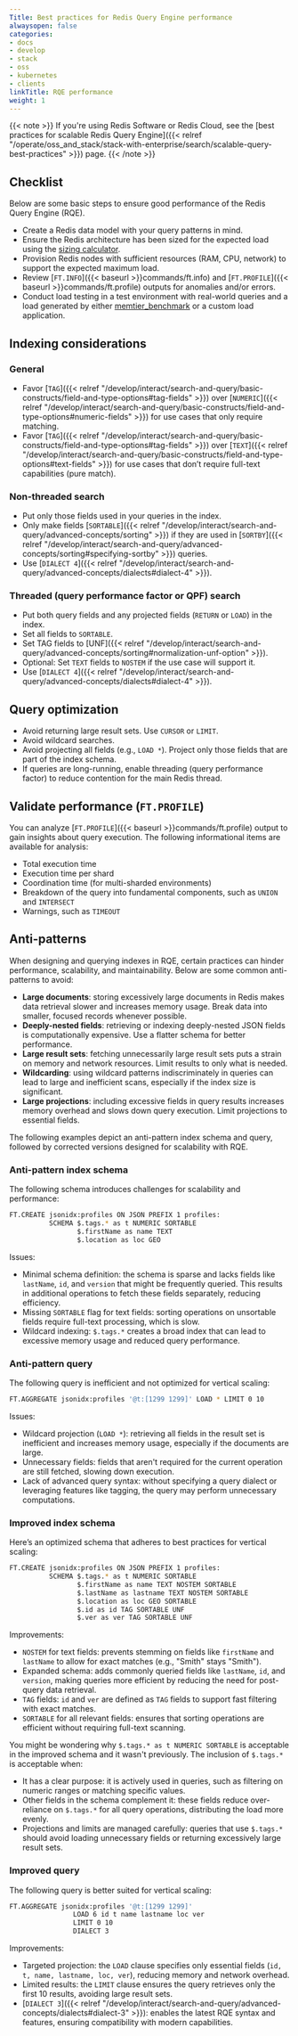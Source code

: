 ```yaml
---
Title: Best practices for Redis Query Engine performance
alwaysopen: false
categories:
- docs
- develop
- stack
- oss
- kubernetes
- clients
linkTitle: RQE performance
weight: 1
---
```


{{< note >}}
If you're using Redis Software or Redis Cloud, see the [best practices for scalable Redis Query Engine]({{< relref "/operate/oss_and_stack/stack-with-enterprise/search/scalable-query-best-practices" >}}) page.
{{< /note >}}

## Checklist
Below are some basic steps to ensure good performance of the Redis Query Engine (RQE).

* Create a Redis data model with your query patterns in mind.
* Ensure the Redis architecture has been sized for the expected load using the [sizing calculator](https://redis.io/redisearch-sizing-calculator/).
* Provision Redis nodes with sufficient resources (RAM, CPU, network) to support the expected maximum load.
* Review [`FT.INFO`]({{< baseurl >}}commands/ft.info) and [`FT.PROFILE`]({{< baseurl >}}commands/ft.profile) outputs for anomalies and/or errors.
* Conduct load testing in a test environment with real-world queries and a load generated by either [memtier_benchmark](https://github.com/redislabs/memtier_benchmark) or a custom load application.

## Indexing considerations

### General
- Favor [`TAG`]({{< relref "/develop/interact/search-and-query/basic-constructs/field-and-type-options#tag-fields" >}}) over [`NUMERIC`]({{< relref "/develop/interact/search-and-query/basic-constructs/field-and-type-options#numeric-fields" >}}) for use cases that only require matching.
- Favor [`TAG`]({{< relref "/develop/interact/search-and-query/basic-constructs/field-and-type-options#tag-fields" >}}) over [`TEXT`]({{< relref "/develop/interact/search-and-query/basic-constructs/field-and-type-options#text-fields" >}}) for use cases that don’t require full-text capabilities (pure match).

### Non-threaded search
- Put only those fields used in your queries in the index.
- Only make fields [`SORTABLE`]({{< relref "/develop/interact/search-and-query/advanced-concepts/sorting" >}}) if they are used in [`SORTBY`]({{< relref "/develop/interact/search-and-query/advanced-concepts/sorting#specifying-sortby" >}})
queries.
- Use [`DIALECT 4`]({{< relref "/develop/interact/search-and-query/advanced-concepts/dialects#dialect-4" >}}).

### Threaded (query performance factor or QPF) search
- Put both query fields and any projected fields (`RETURN` or `LOAD`) in the index.
- Set all fields to `SORTABLE`.
- Set TAG fields to [UNF]({{< relref "/develop/interact/search-and-query/advanced-concepts/sorting#normalization-unf-option" >}}).
- Optional: Set `TEXT` fields to `NOSTEM` if the use case will support it.
- Use [`DIALECT 4`]({{< relref "/develop/interact/search-and-query/advanced-concepts/dialects#dialect-4" >}}).

## Query optimization

- Avoid returning large result sets.  Use `CURSOR` or `LIMIT`.
- Avoid wildcard searches.
- Avoid projecting all fields (e.g., `LOAD *`). Project only those fields that are part of the index schema.
- If queries are long-running, enable threading (query performance factor) to reduce contention for the main Redis thread.

## Validate performance (`FT.PROFILE`)

You can analyze [`FT.PROFILE`]({{< baseurl >}}commands/ft.profile) output to gain insights about query execution.
The following informational items are available for analysis:

- Total execution time
- Execution time per shard
- Coordination time (for multi-sharded environments)
- Breakdown of the query into fundamental components, such as `UNION` and `INTERSECT`
- Warnings, such as `TIMEOUT`

## Anti-patterns

When designing and querying indexes in RQE, certain practices can hinder performance, scalability, and maintainability. Below are some common anti-patterns to avoid:

- **Large documents**: storing excessively large documents in Redis makes data retrieval slower and increases memory usage. Break data into smaller, focused records whenever possible.
- **Deeply-nested fields**: retrieving or indexing deeply-nested JSON fields is computationally expensive. Use a flatter schema for better performance.
- **Large result sets**: fetching unnecessarily large result sets puts a strain on memory and network resources. Limit results to only what is needed.
- **Wildcarding**: using wildcard patterns indiscriminately in queries can lead to large and inefficient scans, especially if the index size is significant.
- **Large projections**: including excessive fields in query results increases memory overhead and slows down query execution. Limit projections to essential fields.

The following examples depict an anti-pattern index schema and query, followed by corrected versions designed for scalability with RQE.

### Anti-pattern index schema

The following schema introduces challenges for scalability and performance:

```sh
FT.CREATE jsonidx:profiles ON JSON PREFIX 1 profiles: 
          SCHEMA $.tags.* as t NUMERIC SORTABLE 
                 $.firstName as name TEXT 
                 $.location as loc GEO
```

Issues:

- Minimal schema definition: the schema is sparse and lacks fields like `lastName`, `id`, and `version` that might be frequently queried. This results in additional operations to fetch these fields separately, reducing efficiency.
- Missing `SORTABLE` flag for text fields: sorting operations on unsortable fields require full-text processing, which is slow.
- Wildcard indexing: `$.tags.*` creates a broad index that can lead to excessive memory usage and reduced query performance.

### Anti-pattern query

The following query is inefficient and not optimized for vertical scaling:

```sh
FT.AGGREGATE jsonidx:profiles '@t:[1299 1299]' LOAD * LIMIT 0 10
```
Issues:

- Wildcard projection (`LOAD *`): retrieving all fields in the result set is inefficient and increases memory usage, especially if the documents are large.
- Unnecessary fields: fields that aren't required for the current operation are still fetched, slowing down execution.
- Lack of advanced query syntax: without specifying a query dialect or leveraging features like tagging, the query may perform unnecessary computations.

### Improved index schema

Here’s an optimized schema that adheres to best practices for vertical scaling:

```sh
FT.CREATE jsonidx:profiles ON JSON PREFIX 1 profiles: 
          SCHEMA $.tags.* as t NUMERIC SORTABLE 
                 $.firstName as name TEXT NOSTEM SORTABLE 
                 $.lastName as lastname TEXT NOSTEM SORTABLE 
                 $.location as loc GEO SORTABLE 
                 $.id as id TAG SORTABLE UNF 
                 $.ver as ver TAG SORTABLE UNF
```

Improvements:

- `NOSTEM` for text fields: prevents stemming on fields like `firstName` and `lastName` to allow for exact matches (e.g., "Smith" stays "Smith").
- Expanded schema: adds commonly queried fields like `lastName`, `id`, and `version`, making queries more efficient by reducing the need for post-query data retrieval.
- `TAG` fields: `id` and `ver` are defined as `TAG` fields to support fast filtering with exact matches.
- `SORTABLE` for all relevant fields: ensures that sorting operations are efficient without requiring full-text scanning.

You might be wondering why `$.tags.* as t NUMERIC SORTABLE` is acceptable in the improved schema and it wasn't previously.
The inclusion of `$.tags.*` is acceptable when:

- It has a clear purpose: it is actively used in queries, such as filtering on numeric ranges or matching specific values.
- Other fields in the schema complement it: these fields reduce over-reliance on `$.tags.*` for all query operations, distributing the load more evenly.
- Projections and limits are managed carefully: queries that use `$.tags.*` should avoid loading unnecessary fields or returning excessively large result sets.

### Improved query

The following query is better suited for vertical scaling:

```sh
FT.AGGREGATE jsonidx:profiles '@t:[1299 1299]' 
                LOAD 6 id t name lastname loc ver 
                LIMIT 0 10
                DIALECT 3
```

Improvements:

- Targeted projection: the `LOAD` clause specifies only essential fields (`id, t, name, lastname, loc, ver`), reducing memory and network overhead.
- Limited results: the `LIMIT` clause ensures the query retrieves only the first 10 results, avoiding large result sets.
- [`DIALECT 3`]({{< relref "/develop/interact/search-and-query/advanced-concepts/dialects#dialect-3" >}}): enables the latest RQE syntax and features, ensuring compatibility with modern capabilities.